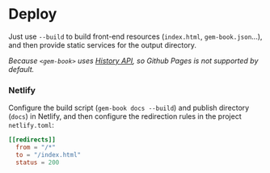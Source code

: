 # Deploy

Just use `--build` to build front-end resources (`index.html`, `gem-book.json`...), and then provide static services for the output directory.

_Because `<gem-book>` uses [History API](https://developer.mozilla.org/en-US/docs/Web/API/History), so Github Pages is not supported by default._

### Netlify

Configure the build script (`gem-book docs --build`) and publish directory (`docs`) in Netlify, and then configure the redirection rules in the project `netlify.toml`:

```toml
[[redirects]]
  from = "/*"
  to = "/index.html"
  status = 200
```
